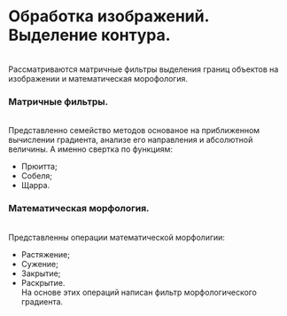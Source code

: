 # Обработка изображений. Выделение контура.
<br/>Рассматриваются матричные фильтры выделения границ объектов на изображении и математическая морофология.
### Матричные фильтры.
<br/>Представленно семейство методов основаное на приближенном вычислении градиента, анализе его направления и абсолютной величины. А именно свертка по функциям:
  -   Прюитта;
  -   Собеля;
  -   Щарра.
### Математическая морфология.
<br/>Представленны операции математической морфолигии:
  -   Растяжение;
  -   Сужение;
  -   Закрытие;
  -   Раскрытие.
<br/>На основе этих операций написан фильтр морфологического градиента.
